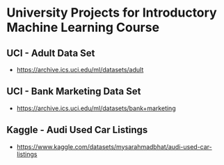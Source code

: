 # University Projects for Introductory Machine Learning Course

## UCI - Adult Data Set
- https://archive.ics.uci.edu/ml/datasets/adult

## UCI - Bank Marketing Data Set
- https://archive.ics.uci.edu/ml/datasets/bank+marketing

## Kaggle - Audi Used Car Listings
- https://www.kaggle.com/datasets/mysarahmadbhat/audi-used-car-listings

